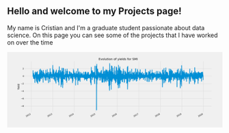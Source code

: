 ## Hello and welcome to my Projects page! 

My name is Cristian and I'm a graduate student passionate about data science. On this page you can see some of the projects that I have worked on over the time

![Screenshot](Analysis_Forecast_Indices_RNN/Images/Evolution_yields_SMI_30_09_2020.png)
